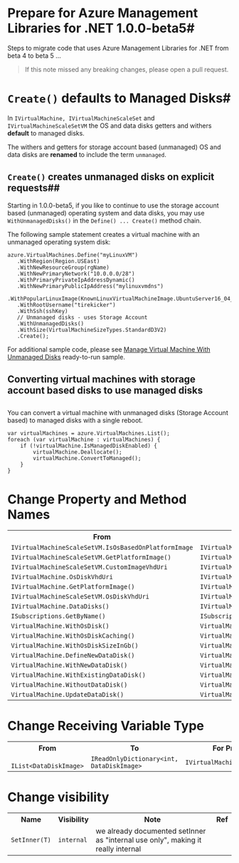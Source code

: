 ﻿# Prepare for Azure Management Libraries for .NET 1.0.0-beta5#

Steps to migrate code that uses Azure Management Libraries for .NET from beta 4 to beta 5 …

> If this note missed any breaking changes, please open a pull request.

# `Create()` defaults to Managed Disks#

In `IVirtualMachine, IVirtualMachineScaleSet` and `IVirtualMachineScaleSetVM` the OS and data disks getters and withers **default** to managed disks.

The withers and getters for storage account based (unmanaged) OS and data disks are **renamed** to include the term `unmanaged`.

## `Create()` creates unmanaged disks on explicit requests##
Starting in 1.0.0-beta5, if you like to continue to use the storage account based (unmanaged) operating system and data disks, you may use `WithUnmanagedDisks()` in the `Define() ... Create()` method chain. 

The following sample statement creates a virtual machine with an unmanaged operating system disk:
    
    azure.VirtualMachines.Define("myLinuxVM")
       .WithRegion(Region.USEast)
       .WithNewResourceGroup(rgName)
       .WithNewPrimaryNetwork("10.0.0.0/28")
       .WithPrimaryPrivateIpAddressDynamic()
       .WithNewPrimaryPublicIpAddress("mylinuxvmdns")
       .WithPopularLinuxImage(KnownLinuxVirtualMachineImage.UbuntuServer16_04_Lts)
       .WithRootUsername("tirekicker")
       .WithSsh(sshKey)
       // Unmanaged disks - uses Storage Account
       .WithUnmanagedDisks()
       .WithSize(VirtualMachineSizeTypes.StandardD3V2)
       .Create();

For additional sample code, please see <a href="https://github.com/Azure-Samples/compute-dotnet-manage-virtual-machine-with-unmanaged-disks">Manage Virtual Machine With Unmanaged Disks</a> ready-to-run sample. 

## Converting virtual machines with storage account based disks to use managed disks
 ##
You can convert a virtual machine with unmanaged disks (Storage Account based) to managed disks with a single reboot.

    var virtualMachines = azure.VirtualMachines.List();
    foreach (var virtualMachine : virtualMachines) {
        if (!virtualMachine.IsManagedDiskEnabled) {
            virtualMachine.Deallocate();
            virtualMachine.ConvertToManaged();
        }
    }


# Change Property and Method Names #

<table>
  <tr>
    <th>From</th>
    <th>To</th>
  </tr>
    <tr>
    <td><code>IVirtualMachineScaleSetVM.IsOsBasedOnPlatformImage</code></td>
    <td><code>IVirtualMachineScaleSetVM.IsOSBasedOnPlatformImage</code></td>
  </tr>
  <tr>
    <td><code>IVirtualMachineScaleSetVM.GetPlatformImage()</code></td>
    <td><code>IVirtualMachineScaleSetVM.getOSPlatformImage()</code></td>
  </tr>
  <tr>
    <td><code>IVirtualMachineScaleSetVM.CustomImageVhdUri</code></td>
    <td><code>IVirtualMachineScaleSetVM.StoredImageUnmanagedVhdUri</code></td>
  </tr>
    <tr>
    <td><code>IVirtualMachine.OsDiskVhdUri</code></td>
    <td><code>IVirtualMachine.OsUnmanagedDiskVhdUri</code></td>
  </tr>
    <tr>
    <td><code>IVirtualMachine.GetPlatformImage()</code></td>
    <td><code>IVirtualMachine.GetOSPlatformImage()</code></td>
  </tr>
  <tr>
    <td><code>IVirtualMachineScaleSetVM.OsDiskVhdUri</code></td>
    <td><code>IVirtualMachineScaleSetVM.OsUnmanagedDiskVhdUri</code></td>
  </tr>
    <tr>
    <td><code>IVirtualMachine.DataDisks()</code></td>
    <td><code>IVirtualMachine.UnmanagedDataDisks()</code></td>
  </tr>
  <tr>
    <td><code>ISubscriptions.GetByName()</code></td>
    <td><code>ISubscriptions.GetById()</code></td>
  </tr>
  <tr>
    <td><code>VirtualMachine.WithOsDisk()</code></td>
    <td><code>VirtualMachine.WithSpecializedOsUnmanagedDisk()</code></td>
  </tr>
  <tr>
    <td><code>VirtualMachine.WithOsDiskCaching()</code></td>
    <td><code>VirtualMachine.WithOSDiskCaching()</code></td>
  </tr>
  <tr>
    <td><code>VirtualMachine.WithOsDiskSizeInGb()</code></td>
    <td><code>VirtualMachine.WithOSDiskSizeInGB()</code></td>
  </tr>
  <tr>
    <td><code>VirtualMachine.DefineNewDataDisk()</code></td>
    <td><code>VirtualMachine.DefineUnmanagedDataDisk()</code></td>
  </tr>
  <tr>
    <td><code>VirtualMachine.WithNewDataDisk()</code></td>
    <td><code>VirtualMachine.WithNewUnmanagedDataDisk()</code></td>
  </tr>
  <tr>
    <td><code>VirtualMachine.WithExistingDataDisk()</code></td>
    <td><code>VirtualMachine.WithExistingUnmanagedDataDisk()</code></td>
  </tr>
  <tr>
    <td><code>VirtualMachine.WithoutDataDisk()</code></td>
    <td><code>VirtualMachine.WithoutUnmanagedDataDisk()</code></td>
  </tr>
  <tr>
    <td><code>VirtualMachine.UpdateDataDisk()</code></td>
    <td><code>VirtualMachine.UpdateUnmanagedDataDisk()</code></td>
  </tr>
</table>



# Change Receiving Variable Type #

<table>
  <tr>
    <th>From</th>
    <th>To</th>
    <th>For Property/Method</th>
  </tr>
  <tr>
    <td><code> IList&lt;DataDiskImage&gt;</code></td>
    <td><code>IReadOnlyDictionary&lt;int, DataDiskImage&gt;</code></td>
    <td><code>IVirtualMachineImage.DataDiskImages</code></td>
  </tr>
</table>

# Change visibility #

<table>
  <tr>
    <th>Name</th>
    <th>Visibility</th>
    <th>Note</th>
    <th>Ref</th>
  </tr>
  <tr>
    <td><code>SetInner(T)</code></td>
    <td><code>internal</code></td>
    <td>we already documented setInner as "internal use only", making it really internal</td>
  </tr>
</table>